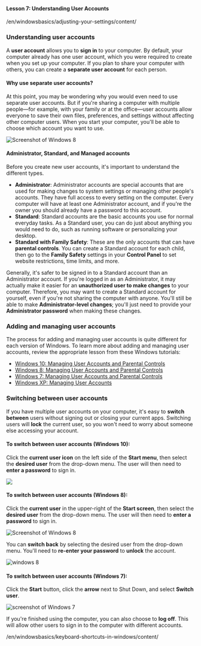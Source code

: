#### Lesson 7: Understanding User Accounts

/en/windowsbasics/adjusting-your-settings/content/

### Understanding user accounts

A **user account** allows you to **sign in** to your computer. By default, your computer already has one user account, which you were required to create when you set up your computer. If you plan to share your computer with others, you can create a **separate user account** for each person.

#### Why use separate user accounts?

At this point, you may be wondering why you would even need to use separate user accounts. But if you're sharing a computer with multiple people—for example, with your family or at the office—user accounts allow everyone to save their own files, preferences, and settings without affecting other computer users. When you start your computer, you'll be able to choose which account you want to use.

![Screenshot of Windows 8](https://media.gcflearnfree.org/ctassets/topics/229/account_login_alt.jpg)

#### Administrator, Standard, and Managed accounts

Before you create new user accounts, it's important to understand the different types.

*   **Administrator**: Administrator accounts are special accounts that are used for making changes to system settings or managing other people's accounts. They have full access to every setting on the computer. Every computer will have at least one Administrator account, and if you're the owner you should already have a password to this account.
*   **Standard**: Standard accounts are the basic accounts you use for normal everyday tasks. As a Standard user, you can do just about anything you would need to do, such as running software or personalizing your desktop.
*   **Standard with Family Safety**: These are the only accounts that can have **parental controls**. You can create a Standard account for each child, then go to the **Family Safety** settings in your **Control Panel** to set website restrictions, time limits, and more.

Generally, it's safer to be signed in to a Standard account than an Administrator account. If you're logged in as an Administrator, it may actually make it easier for an **unauthorized user to make changes** to your computer. Therefore, you may want to create a Standard account for yourself, even if you're not sharing the computer with anyone. You'll still be able to make **Administrator-level changes**; you'll just need to provide your **Administrator password** when making these changes.

### Adding and managing user accounts

The process for adding and managing user accounts is quite different for each version of Windows. To learn more about adding and managing user accounts, review the appropriate lesson from these Windows tutorials:

*   [Windows 10: Managing User Accounts and Parental Controls](http://www.gcflearnfree.org/windows10/managing-user-accounts-and-parental-controls/1/)  
    [](http://www.gcflearnfree.org/windows8/managing-user-accounts-and-parental-controls/1/)
*   [Windows 8: Managing User Accounts and Parental Controls](http://www.gcflearnfree.org/windows8/managing-user-accounts-and-parental-controls/1/)
*   [Windows 7: Managing User Accounts and Parental Controls](http://www.gcflearnfree.org/windows7/managing-user-accounts-and-parental-controls/1/)
*   [Windows XP: Managing User Accounts](http://www.gcflearnfree.org/windowsxp/managing-user-accounts/1/)

### Switching between user accounts

If you have multiple user accounts on your computer, it's easy to **switch** **between** users without signing out or closing your current apps. Switching users will **lock** the current user, so you won't need to worry about someone else accessing your account.

#### To switch between user accounts (Windows 10):

Click the **current user icon** on the left side of the **Start menu**, then select the **desired user** from the drop-down menu. The user will then need to **enter a password** to sign in.

![](https://media.gcflearnfree.org/content/55e0919e24929be027950a04_08_28_2014/accounts_switch_ten.jpg)

#### To switch between user accounts (Windows 8):

Click the **current user** in the upper-right of the **Start screen**, then select the **desired user** from the drop-down menu. The user will then need to **enter a password** to sign in.

![Screenshot of Windows 8](https://media.gcflearnfree.org/ctassets/topics/229/account_manage_switch_new.jpg)

You can **switch back** by selecting the desired user from the drop-down menu. You'll need to **re-enter your password** to **unlock** the account.

![windows 8](https://media.gcflearnfree.org/ctassets/topics/229/account_manage_switch_new2.jpg)

#### To switch between user accounts (Windows 7):

Click the **Start** button, click the **arrow** next to Shut Down, and select **Switch user**.

![screenshot of Windows 7](https://media.gcflearnfree.org/ctassets/topics/250/nav_switch_sharp.jpg)

If you're finished using the computer, you can also choose to **log off**. This will allow other users to sign in to the computer with different accounts.

/en/windowsbasics/keyboard-shortcuts-in-windows/content/
